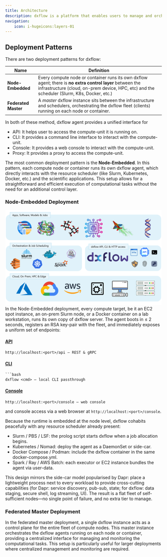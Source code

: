 ```yaml
---
title: Architecture
description: dxflow is a platform that enables users to manage and orchestrate their data & compute workflows across different computing environments. It provides a unified interface for interacting with compute units, including API, CLI, and web console.
navigation:
    icon: i-hugeicons:layers-01
---
```


## Deployment Patterns
There are two deployment patterns for dxflow:

| Name            | Definition                                                                                                                                                            |
|-----------------|-----------------------------------------------------------------------------------------------------------------------------------------------------------------------|
| **Node-Embedded**  | Every compute node or container runs its own dxflow agent; there is **no extra control layer** between the infrastructure (cloud, on-prem device, HPC, etc) and the scheduler (Slurm, K8s, Docker, etc.) |
| **Federated Master** | A *master* dxflow instance sits between the infrastructure and schedulers, orchestrating the dxflow fleet (clients) running on each node or container. |


In both of these method, dxflow agent provides a unified interface for
- API: It helps user to access the compute-unit it is running on.
- CLI: It provides a command line interface to interact with the compute-unit.
- Console: It provides a web console to interact with the compute-unit.
- Proxy: It provides a proxy to access the compute-unit.

The most common deployment pattern is the **Node-Embedded**. In this pattern, each compute node or container runs its own dxflow agent, which directly interacts with the resource scheduler (like Slurm, Kubernetes, Docker, etc.) and the scientific applications. This setup allows for a straightforward and efficient execution of computational tasks without the need for an additional control layer.

### Node-Embedded Deployment
![](architecture_light.png)
In the Node-Embedded deployment, every compute target, be it an EC2 spot instance, an on-prem Slurm node, or a Docker container on a lab workstation, runs its own copy of dxflow server. The agent boots in ≤ 2 seconds, registers an RSA key-pair with the fleet, and immediately exposes a uniform set of endpoints:
#### [API](/api)
```url
http://localhost:<port>/api — REST & gRPC

```
#### [CLI](/cli)
```
```bash
dxflow <cmd> — local CLI passthrough
```
#### [Console](/console)
```url
http://localhost:<port>/console — web console

```
and console access via a web browser at `http://localhost:<port>/console`.

Because the runtime is embedded at the node level, dxflow cohabits peacefully with any resource scheduler already present:

- Slurm / PBS / LSF: the prolog script starts dxflow when a job allocation begins.
- Kubernetes / Nomad: deploy the agent as a DaemonSet or side-car.
- Docker Compose / Podman: include the dxflow container in the same docker-compose.yml.
- Spark / Ray / AWS Batch: each executor or EC2 instance bundles the agent via user-data.

This design mirrors the side-car model popularised by Dapr: place a lightweight process next to every workload to provide cross-cutting capabilities (for Dapr: service discovery, pub-sub, state; for dxflow: data staging, secure shell, log streaming, UI). The result is a flat fleet of self-sufficient nodes—no single point of failure, and no extra tier to manage.

### Federated Master Deployment
In the federated master deployment, a single dxflow instance acts as a control plane for the entire fleet of compute nodes. This master instance orchestrates the dxflow agents running on each node or container, providing a centralized interface for managing and monitoring the computational tasks. This setup is particularly useful for larger deployments where centralized management and monitoring are required.
